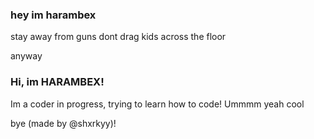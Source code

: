 ### hey im harambex
stay away from guns
dont drag kids across the floor

anyway

### Hi, im HARAMBEX!
Im a coder in progress, trying to learn how to code!
Ummmm yeah cool

bye (made by @shxrkyy)!
